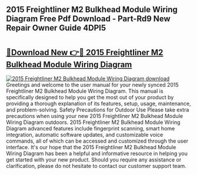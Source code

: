 ## 2015 Freightliner M2 Bulkhead Module Wiring Diagram Free Pdf Download - Part-Rd9 New Repair Owner Guide 4DPI5

# <h2><a href="http://dfjn4xs.blite.top/?on=2015+Freightliner+M2+Bulkhead+Module+Wiring+Diagram">🔗Download New 👉🔴 2015 Freightliner M2 Bulkhead Module Wiring Diagram</a></h2>

[![2015 Freightliner M2 Bulkhead Module Wiring Diagram download](https://i.imgur.com/lujVjoI.png)](http://dfjn4xs.blite.top/?on=2015+Freightliner+M2+Bulkhead+Module+Wiring+Diagram)
Greetings and welcome to the user manual for your newly synced 2015 Freightliner M2 Bulkhead Module Wiring Diagram. This manual is specifically designed to help you get the most out of your product by providing a thorough explanation of its features, setup, usage, maintenance, and problem-solving. Safety Precautions for Outdoor Use Please take extra precautions when using your new 2015 Freightliner M2 Bulkhead Module Wiring Diagram outdoors. 2015 Freightliner M2 Bulkhead Module Wiring Diagram advanced features include fingerprint scanning, smart home integration, automatic software updates, and customizable voice commands, all of which can be accessed and customized through the user interface. It's our hope that the 2015 Freightliner M2 Bulkhead Module Wiring Diagram has been a helpful and informative resource in helping you get started with your new product. Should you require any assistance or clarification, please do not hesitate to contact our customer support team.
